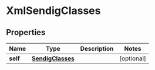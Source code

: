 

# XmlSendigClasses


## Properties

| Name | Type | Description | Notes |
|------------ | ------------- | ------------- | -------------|
|**self** | [**SendigClasses**](SendigClasses.md) |  |  [optional] |



